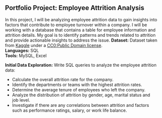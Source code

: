 ## Portfolio Project: Employee Attrition Analysis

In this project, I will be analyzing employee attrition data to gain insights into factors that contribute to employee turnover within a company. I will be working with a database that contains a table for employee information and attrition details. My goal is to identify patterns and trends related to attrition and provide actionable insights to address the issue.
**Dataset:** Dataset taken from [Kaggle](https://www.kaggle.com/datasets/thedevastator/employee-attrition-and-factors) under a [CC0:Public Domain license](https://creativecommons.org/publicdomain/zero/1.0/).  
**Languages:** SQL  
**Tools:** MySQL, Excel  

**Initial Data Exploration:**
Write SQL queries to analyze the employee attrition data:
   - Calculate the overall attrition rate for the company.
   - Identify the departments or teams with the highest attrition rates.
   - Determine the average tenure of employees who left the company.
   - Analyze the distribution of attrition by gender, age, marital status and job level.
   - Investigate if there are any correlations between attrition and factors such as performance ratings, salary, or work life balance.


